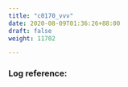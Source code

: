 ```yaml
---
title: "c0170_vvv"
date: 2020-08-09T01:36:26+88:00
draft: false
weight: 11702

---
```


### Log reference: <no value>

```
